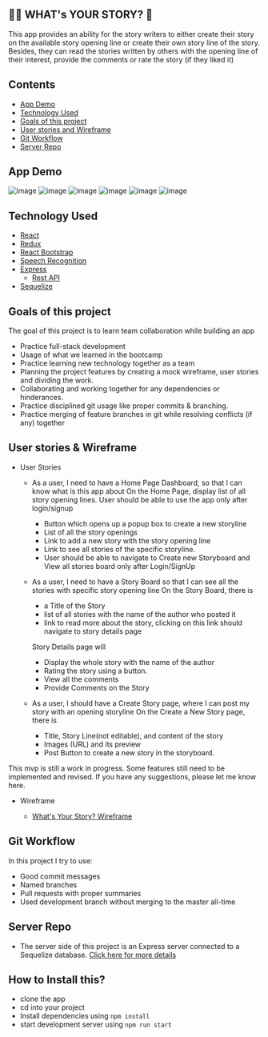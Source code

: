 ## 🙇‍♀️ WHAT's YOUR STORY? 📒

This app provides an ability for the story writers to either create their story on the available story opening line or create their own story line of the story. Besides, they can read the stories written by others with the opening line of their interest, provide the comments or rate the story (if they liked it)

## Contents

- [App Demo](https://github.com/nazneen1022/Hanh-Nazneen-Project-Client#App-Demo)
- [Technology Used](https://github.com/nazneen1022/Hanh-Nazneen-Project-Client#technology-used)
- [Goals of this project](https://github.com/nazneen1022/Hanh-Nazneen-Project-Client#goals-of-this-project)
- [User stories and Wireframe](https://github.com/nazneen1022/Hanh-Nazneen-Project-Client#user-stories-and-wireframe)
- [Git Workflow](https://github.com/nazneen1022/Hanh-Nazneen-Project-Client#git-workflow)
- [Server Repo](https://github.com/nazneen1022/Hanh-Nazneen-Project-server)

## App Demo

![image](https://user-images.githubusercontent.com/63520290/86463737-5cb91480-bd2e-11ea-8609-f3be160b9bca.png)
![image](https://user-images.githubusercontent.com/63520290/86463771-6c385d80-bd2e-11ea-820b-b22ea727de2d.png)
![image](https://user-images.githubusercontent.com/63520290/86463810-7e1a0080-bd2e-11ea-974b-3cd6c82db2ea.png)
![image](https://user-images.githubusercontent.com/63520290/86463878-a3a70a00-bd2e-11ea-886d-5410c26e1d9d.png)
![image](https://user-images.githubusercontent.com/63520290/86464155-3778d600-bd2f-11ea-8b55-58e8db25bc74.png)
![image](https://user-images.githubusercontent.com/63520290/86464188-41023e00-bd2f-11ea-84e6-75ffb179546f.png)

## Technology Used

- [React](https://github.com/nazneen1022/Hanh-Nazneen-Project-Client/blob/master/src/App.js)
- [Redux](https://github.com/nazneen1022/Hanh-Nazneen-Project-Client/tree/master/src/store)
- [React Bootstrap](https://react-bootstrap.github.io/getting-started/introduction)
- [Speech Recognition](https://github.com/nazneen1022/Hanh-Nazneen-Project-Client/blob/development/src/pages/CreateStory/index.js)
- [Express](https://github.com/nazneen1022/Hanh-Nazneen-Project-server/blob/master/index.js)
  - [Rest API](https://github.com/nazneen1022/Hanh-Nazneen-Project-server/blob/master/routers/stories.js)
- [Sequelize](https://github.com/nazneen1022/Hanh-Nazneen-Project-server/blob/master/models/storyline.js)

## Goals of this project

The goal of this project is to learn team collaboration while building an app

- Practice full-stack development
- Usage of what we learned in the bootcamp
- Practice learning new technology together as a team
- Planning the project features by creating a mock wireframe, user stories and dividing the work.
- Collaborating and working together for any dependencies or hinderances.
- Practice disciplined git usage like proper commits & branching.
- Practice merging of feature branches in git while resolving conflicts (if any) together

## User stories & Wireframe

- User Stories

  - As a user, I need to have a Home Page Dashboard, so that I can know what is this app about
    On the Home Page, display list of all story opening lines. User should be able to use the app only after login/signup

    - Button which opens up a popup box to create a new storyline
    - List of all the story openings
    - Link to add a new story with the story opening line
    - Link to see all stories of the specific storyline.
    - User should be able to navigate to Create new Storyboard and View all stories board only after Login/SignUp

  - As a user, I need to have a Story Board so that I can see all the stories with specific story opening line
    On the Story Board, there is

    - a Title of the Story
    - list of all stories with the name of the author who posted it
    - link to read more about the story, clicking on this link should navigate to story details page

    Story Details page will

    - Display the whole story with the name of the author
    - Rating the story using a button.
    - View all the comments
    - Provide Comments on the Story

  - As a user, I should have a Create Story page, where I can post my story with an opening storyline
    On the Create a New Story page, there is

    - Title, Story Line(not editable), and content of the story
    - Images (URL) and its preview
    - Post Button to create a new story in the storyboard.

This mvp is still a work in progress. Some features still need to be implemented and revised. If you have any suggestions, please let me know here.

- Wireframe

  - [What's Your Story? Wireframe](https://github.com/nazneen1022/Pick-and-Pocket-Client/blob/development/src/Whats-Your-Story-Wireframe.pdf)

## Git Workflow

In this project I try to use:

- Good commit messages
- Named branches
- Pull requests with proper summaries
- Used development branch without merging to the master all-time

## Server Repo

- The server side of this project is an Express server connected to a Sequelize database. [Click here for more details](https://github.com/nazneen1022/Hanh-Nazneen-Project-server)

## How to Install this?

- clone the app
- cd into your project
- Install dependencies using `npm install`
- start development server using `npm run start`
